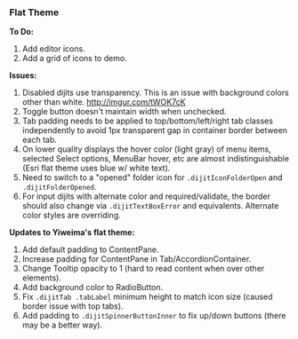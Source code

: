 ### Flat Theme

**To Do:**

1. Add editor icons.
2. Add a grid of icons to demo.

**Issues:**

1. Disabled dijits use transparency. This is an issue with background colors other than white. http://imgur.com/tWOK7cK
2. Toggle button doesn't maintain width when unchecked.
3. Tab padding needs to be applied to top/bottom/left/right tab classes independently to avoid 1px transparent gap in container border between each tab.
4. On lower quality displays the hover color (light gray) of menu items, selected Select options, MenuBar hover, etc are almost indistinguishable (Esri flat theme uses blue w/ white text).
5. Need to switch to a "opened" folder icon for `.dijitIconFolderOpen` and `.dijitFolderOpened`.
6. For input dijits with alternate color and required/validate, the border should also change via `.dijitTextBoxError` and equivalents. Alternate color styles are overriding.

**Updates to Yiweima's flat theme:**

1. Add default padding to ContentPane.
2. Increase padding for ContentPane in Tab/AccordionContainer.
3. Change Tooltip opacity to 1 (hard to read content when over other elements).
4. Add background color to RadioButton.
5. Fix `.dijitTab .tabLabel` minimum height to match icon size (caused border issue with top tabs).
6. Add padding to `.dijitSpinnerButtonInner` to fix up/down buttons (there may be a better way).
